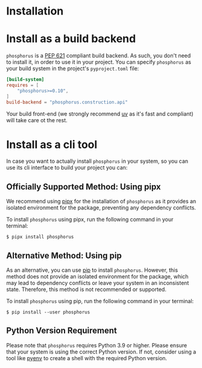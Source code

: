 # Installation

# Install as a build backend

`phosphorus` is a [PEP 621] compliant build backend. As such, you don't need to install it,
in order to use it in your project. You can specify `phosphorus` as your build system
in the project's `pyproject.toml` file:

```toml
[build-system]
requires = [
    "phosphorus>=0.10",
]
build-backend = "phosphorus.construction.api"
```

Your build front-end (we strongly recommend [uv] as it's fast and compliant) will take care
ot the rest.

# Install as a cli tool

In case you want to actually install `phosphorus` in your system, so you can use its cli
interface to build your project you can:

## Officially Supported Method: Using pipx

We recommend using [pipx] for the installation of `phosphorus` as it provides
an isolated environment for the package, preventing any dependency conflicts.

To install `phosphorus` using pipx, run the following command in your terminal:

```console
$ pipx install phosphorus
```

## Alternative Method: Using pip

As an alternative, you can use [pip] to install `phosphorus`.
However, this method does not provide an isolated environment for the package,
which may lead to dependency conflicts or leave your system in an inconsistent state.
Therefore, this method is not recommended or supported.

To install `phosphorus` using pip, run the following command in your terminal:

```console
$ pip install --user phosphorus
```

## Python Version Requirement

Please note that `phosphorus` requires Python 3.9 or higher. Please ensure
that your system is using the correct Python version. If not,
consider using a tool like [pyenv] to create a shell with the required Python version.

[uv]: https://github.com/astral-sh/uv
[PEP 621]: https://peps.python.org/pep-0621/
[pip]: https://pip.pypa.io/en/stable/
[pipx]: https://pypa.github.io/pipx/
[pyenv]: https://github.com/pyenv/pyenv
